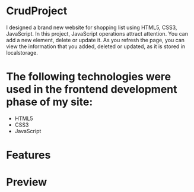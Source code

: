 # CrudProject
I designed a brand new website for shopping list using HTML5, CSS3, JavaScript. In this project, JavaScript operations attract attention. You can add a new element, delete or update it. As you refresh the page, you can view the information that you added, deleted or updated, as it is stored in localstorage.

# The following technologies were used in the frontend development phase of my site:
- HTML5
- CSS3
- JavaScript

# Features

# Preview


